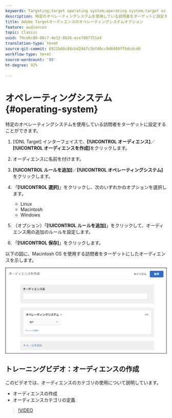 ```yaml
---
keywords: Targeting;target operating system;operating system;target os;os;target linux;linux;target windows;windows;target macintosh;macintosh;mac;target mac;win;target win
description: 特定のオペレーティングシステムを使用している訪問者をターゲットに設定することができます。
title: Adobe Targetオーディエンスのオペレーティングシステムオプション
feature: audiences
topic: Classic
uuid: 79cebc00-80c7-4e32-8b26-ece7007751a4
translation-type: tm+mt
source-git-commit: 6922b80c88cbd2947c3bfd0cc9d8409ff5dcdcd0
workflow-type: tm+mt
source-wordcount: '99'
ht-degree: 92%

---
```



# オペレーティングシステム{#operating-system}

特定のオペレーティングシステムを使用している訪問者をターゲットに設定することができます。

1. [!DNL Target] インターフェイスで、**[!UICONTROL オーディエンス]**／**[!UICONTROL オーディエンスを作成]**&#x200B;をクリックします。
1. オーディエンスに名前を付けます。
1. **[!UICONTROL ルールを追加]**／**[!UICONTROL オペレーティングシステム]**&#x200B;をクリックします。
1. 「**[!UICONTROL 選択]**」をクリックし、次のいずれかのオプションを選択します。

   * Linux
   * Macintosh
   * Windows

1. （オプション）「**[!UICONTROL ルールを追加]**」をクリックして、オーディエンス用の追加のルールを設定します。
1. 「**[!UICONTROL 保存]**」をクリックします。

以下の図に、Macintosh OS を使用する訪問者をターゲットにしたオーディエンスを示します。

![](assets/target_os.png)

## トレーニングビデオ：オーディエンスの作成

このビデオでは、オーディエンスのカテゴリの使用について説明しています。

* オーディエンスの作成
* オーディエンスカテゴリの定義

>[!VIDEO](https://video.tv.adobe.com/v/17392)
